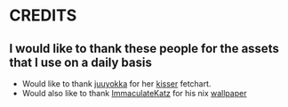 # CREDITS
## I would like to thank these people for the assets that I use on a daily basis
- Would like to thank [juuyokka](https://github.com/juuyokka) for her [kisser](https://github.com/ArkieSoft/nixos/blob/main/fetchart/kisser) fetchart.
- Would also like to thank [ImmaculateKatz](https://github.com/ImaculateKatz) for his nix [wallpaper](https://github.com/ArkieSoft/nixos/blob/main/wallpapers/nxe.png) 

